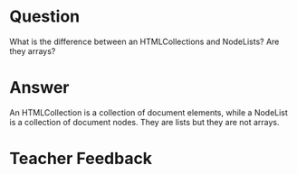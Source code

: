 # Question
What is the difference between an HTMLCollections and NodeLists? Are they arrays?

# Answer
An HTMLCollection is a collection of document elements, while a NodeList is a collection of document nodes. They are lists but they are not arrays.


# Teacher Feedback
